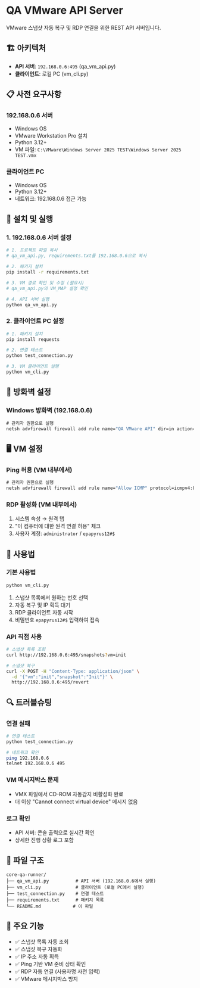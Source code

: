 # QA VMware API Server

VMware 스냅샷 자동 복구 및 RDP 연결을 위한 REST API 서버입니다.

## 🏗️ 아키텍처

- **API 서버**: `192.168.0.6:495` (qa_vm_api.py)
- **클라이언트**: 로컬 PC (vm_cli.py)

## 📋 사전 요구사항

### 192.168.0.6 서버
- Windows OS
- VMware Workstation Pro 설치
- Python 3.12+
- VM 파일: `C:\VMware\Windows Server 2025 TEST\Windows Server 2025 TEST.vmx`

### 클라이언트 PC
- Windows OS  
- Python 3.12+
- 네트워크: 192.168.0.6 접근 가능

## 🚀 설치 및 실행

### 1. 192.168.0.6 서버 설정

```bash
# 1. 프로젝트 파일 복사
# qa_vm_api.py, requirements.txt를 192.168.0.6으로 복사

# 2. 패키지 설치
pip install -r requirements.txt

# 3. VM 경로 확인 및 수정 (필요시)
# qa_vm_api.py의 VM_MAP 설정 확인

# 4. API 서버 실행
python qa_vm_api.py
```

### 2. 클라이언트 PC 설정

```bash
# 1. 패키지 설치
pip install requests

# 2. 연결 테스트
python test_connection.py

# 3. VM 클라이언트 실행
python vm_cli.py
```

## 🔧 방화벽 설정

### Windows 방화벽 (192.168.0.6)
```cmd
# 관리자 권한으로 실행
netsh advfirewall firewall add rule name="QA VMware API" dir=in action=allow protocol=TCP localport=495
```

## 🖥️ VM 설정

### Ping 허용 (VM 내부에서)
```cmd
# 관리자 권한으로 실행
netsh advfirewall firewall add rule name="Allow ICMP" protocol=icmpv4:8,any dir=in action=allow
```

### RDP 활성화 (VM 내부에서)
1. 시스템 속성 → 원격 탭
2. "이 컴퓨터에 대한 원격 연결 허용" 체크
3. 사용자 계정: `administrator` / `epapyrus12#$`

## 📱 사용법

### 기본 사용법
```bash
python vm_cli.py
```

1. 스냅샷 목록에서 원하는 번호 선택
2. 자동 복구 및 IP 획득 대기
3. RDP 클라이언트 자동 시작
4. 비밀번호 `epapyrus12#$` 입력하여 접속

### API 직접 사용
```bash
# 스냅샷 목록 조회
curl http://192.168.0.6:495/snapshots?vm=init

# 스냅샷 복구
curl -X POST -H "Content-Type: application/json" \
  -d '{"vm":"init","snapshot":"Init"}' \
  http://192.168.0.6:495/revert
```

## 🔍 트러블슈팅

### 연결 실패
```bash
# 연결 테스트
python test_connection.py

# 네트워크 확인
ping 192.168.0.6
telnet 192.168.0.6 495
```

### VM 메시지박스 문제
- VMX 파일에서 CD-ROM 자동감지 비활성화 완료
- 더 이상 "Cannot connect virtual device" 메시지 없음

### 로그 확인
- API 서버: 콘솔 출력으로 실시간 확인
- 상세한 진행 상황 로그 포함

## 📁 파일 구조

```
core-qa-runner/
├── qa_vm_api.py          # API 서버 (192.168.0.6에서 실행)
├── vm_cli.py             # 클라이언트 (로컬 PC에서 실행)
├── test_connection.py    # 연결 테스트
├── requirements.txt      # 패키지 목록
└── README.md            # 이 파일
```

## 🎯 주요 기능

- ✅ 스냅샷 목록 자동 조회
- ✅ 스냅샷 복구 자동화
- ✅ IP 주소 자동 획득
- ✅ Ping 기반 VM 준비 상태 확인
- ✅ RDP 자동 연결 (사용자명 사전 입력)
- ✅ VMware 메시지박스 방지 